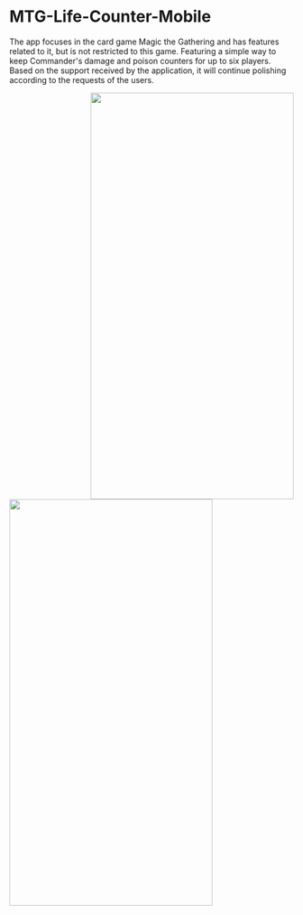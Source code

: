 # MTG-Life-Counter-Mobile

The app focuses in the card game Magic the Gathering and has features related to it, but is not restricted to this game.
Featuring a simple way to keep Commander's damage and poison counters for up to six players.
Based on the support received by the application, it will continue polishing according to the requests of the users.



<img align="right" width="360" height="720" src="https://user-images.githubusercontent.com/38967981/55663445-2ca55d80-57db-11e9-829b-2583532e811a.png">

<img align="left" width="360" height="720" src="https://user-images.githubusercontent.com/38967981/55663448-2f07b780-57db-11e9-983c-f0a203e910a4.png">
